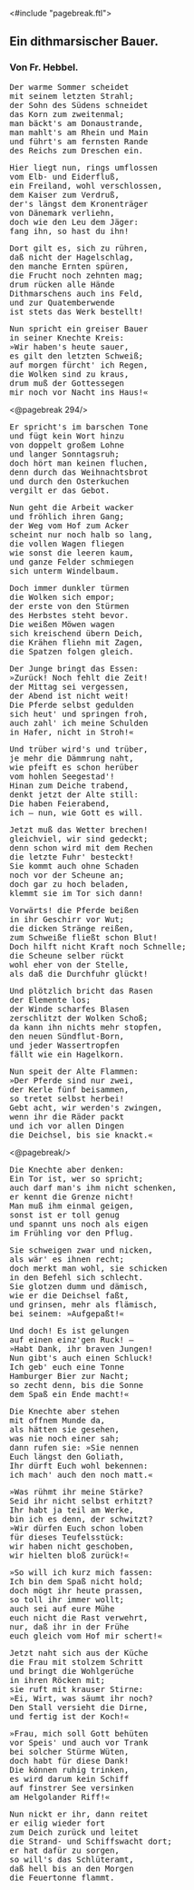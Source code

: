 <#include "pagebreak.ftl">
<h2>Ein dithmarsischer Bauer.</h2>

<h3>Von Fr. Hebbel.</h3>

<pre>Der warme Sommer scheidet
mit seinem letzten Strahl;
der Sohn des Südens schneidet
das Korn zum zweitenmal;
man bäckt's am Donaustrande,
man mahlt's am Rhein und Main
und führt's am fernsten Rande
des Reichs zum Dreschen ein.</pre>

<pre>Hier liegt nun, rings umflossen
vom Elb- und Eiderfluß,
ein Freiland, wohl verschlossen,
dem Kaiser zum Verdruß,
der's längst dem Kronenträger
von Dänemark verliehn,
doch wie den Leu dem Jäger:
fang ihn, so hast du ihn!</pre>

<pre>Dort gilt es, sich zu rühren,
daß nicht der Hagelschlag,
den manche Ernten spüren,
die Frucht noch zehnten mag;
drum rücken alle Hände
Dithmarschens auch ins Feld,
und zur Quatemberwende
ist stets das Werk bestellt!</pre>

<pre>Nun spricht ein greiser Bauer
in seiner Knechte Kreis:
»Wir haben's heute sauer,
es gilt den letzten Schweiß;
auf morgen fürcht' ich Regen,
die Wolken sind zu kraus,
drum muß der Gottessegen
mir noch vor Nacht ins Haus!«</pre>
 
\<@pagebreak 294/>
<pre>Er spricht's im barschen Tone
und fügt kein Wort hinzu
von doppelt großem Lohne
und langer Sonntagsruh;
doch hört man keinen fluchen,
denn durch das Weihnachtsbrot
und durch den Osterkuchen
vergilt er das Gebot.</pre>

<pre>Nun geht die Arbeit wacker
und fröhlich ihren Gang;
der Weg vom Hof zum Acker
scheint nur noch halb so lang,
die vollen Wagen fliegen
wie sonst die leeren kaum,
und ganze Felder schmiegen
sich unterm Windelbaum.</pre>

<pre>Doch immer dunkler türmen
die Wolken sich empor;
der erste von den Stürmen
des Herbstes steht bevor.
Die weißen Möwen wagen
sich kreischend übern Deich,
die Krähen fliehn mit Zagen,
die Spatzen folgen gleich.</pre>

<pre>Der Junge bringt das Essen:
»Zurück! Noch fehlt die Zeit!
der Mittag sei vergessen,
der Abend ist nicht weit!
Die Pferde selbst gedulden
sich heut' und springen froh,
auch zahl' ich meine Schulden
in Hafer, nicht in Stroh!«</pre>

<pre>Und trüber wird's und trüber,
je mehr die Dämmrung naht,
wie pfeift es schon herüber
vom hohlen Seegestad'!
Hinan zum Deiche trabend,
denkt jetzt der Alte still:
Die haben Feierabend,
ich &mdash; nun, wie Gott es will.</pre>

<pre>Jetzt muß das Wetter brechen!
gleichviel, wir sind gedeckt;
denn schon wird mit dem Rechen
die letzte Fuhr' besteckt!
Sie kommt auch ohne Schaden
noch vor der Scheune an;
doch gar zu hoch beladen,
klemmt sie im Tor sich dann!</pre>

<pre>Vorwärts! die Pferde beißen
in ihr Geschirr vor Wut;
die dicken Stränge reißen,
zum Schweiße fließt schon Blut!
Doch hilft nicht Kraft noch Schnelle;
die Scheune selber rückt
wohl eher von der Stelle,
als daß die Durchfuhr glückt!</pre>

<pre>Und plötzlich bricht das Rasen
der Elemente los;
der Winde scharfes Blasen
zerschlitzt der Wolken Schoß;
da kann ihn nichts mehr stopfen,
den neuen Sündflut-Born,
und jeder Wassertropfen
fällt wie ein Hagelkorn.</pre>

<pre>Nun speit der Alte Flammen:
»Der Pferde sind nur zwei,
der Kerle fünf beisammen,
so tretet selbst herbei!
Gebt acht, wir werden's zwingen,
wenn ihr die Räder packt
und ich vor allen Dingen
die Deichsel, bis sie knackt.«</pre>

\<@pagebreak/>
<pre>Die Knechte aber denken:
Ein Tor ist, wer so spricht;
auch darf man's ihm nicht schenken,
er kennt die Grenze nicht!
Man muß ihm einmal geigen,
sonst ist er toll genug
und spannt uns noch als eigen
im Frühling vor den Pflug.</pre>

<pre>Sie schweigen zwar und nicken,
als wär' es ihnen recht;
doch merkt man wohl, sie schicken
in den Befehl sich schlecht.
Sie glotzen dumm und dämisch,
wie er die Deichsel faßt,
und grinsen, mehr als flämisch,
bei seinem: »Aufgepaßt!«</pre>

<pre>Und doch! Es ist gelungen
auf einen einz'gen Ruck! &mdash;
»Habt Dank, ihr braven Jungen!
Nun gibt's auch einen Schluck!
Ich geb' euch eine Tonne
Hamburger Bier zur Nacht;
so zecht denn, bis die Sonne
dem Spaß ein Ende macht!«</pre>

<pre>Die Knechte aber stehen
mit offnem Munde da,
als hätten sie gesehen,
was nie noch einer sah;
dann rufen sie: »Sie nennen
Euch längst den Goliath,
Ihr dürft Euch wohl bekennen:
ich mach' auch den noch matt.«</pre>

<pre>»Was rühmt ihr meine Stärke?
Seid ihr nicht selbst erhitzt?
Ihr habt ja teil am Werke,
bin ich es denn, der schwitzt?
»Wir dürfen Euch schon loben
für dieses Teufelsstück:
wir haben nicht geschoben,
wir hielten bloß zurück!«</pre>

<pre>»So will ich kurz mich fassen:
Ich bin dem Spaß nicht hold;
doch mögt ihr heute prassen,
so toll ihr immer wollt;
auch sei auf eure Mühe
euch nicht die Rast verwehrt,
nur, daß ihr in der Frühe
euch gleich vom Hof mir schert!«</pre>

<pre>Jetzt naht sich aus der Küche
die Frau mit stolzem Schritt
und bringt die Wohlgerüche
in ihren Röcken mit;
sie ruft mit krauser Stirne:
»Ei, Wirt, was säumt ihr noch?
Den Stall versieht die Dirne,
und fertig ist der Koch!«</pre>

<pre>»Frau, mich soll Gott behüten
vor Speis' und auch vor Trank
bei solcher Stürme Wüten,
doch habt für diese Dank!
Die können ruhig trinken,
es wird darum kein Schiff
auf finstrer See versinken
am Helgolander Riff!«</pre>

<pre>Nun nickt er ihr, dann reitet
er eilig wieder fort
zum Deich zurück und leitet
die Strand- und Schiffswacht dort;
er hat dafür zu sorgen,
so will's das Schlüteramt,
daß hell bis an den Morgen
die Feuertonne flammt.</pre>

